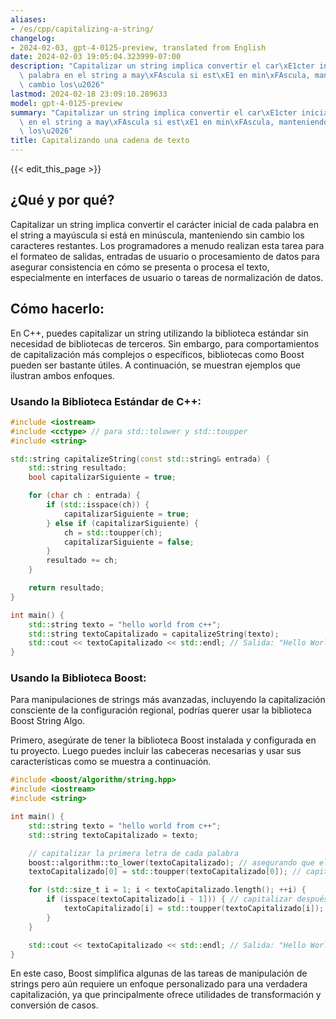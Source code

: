 ```yaml
---
aliases:
- /es/cpp/capitalizing-a-string/
changelog:
- 2024-02-03, gpt-4-0125-preview, translated from English
date: 2024-02-03 19:05:04.323999-07:00
description: "Capitalizar un string implica convertir el car\xE1cter inicial de cada\
  \ palabra en el string a may\xFAscula si est\xE1 en min\xFAscula, manteniendo sin\
  \ cambio los\u2026"
lastmod: 2024-02-18 23:09:10.289633
model: gpt-4-0125-preview
summary: "Capitalizar un string implica convertir el car\xE1cter inicial de cada palabra\
  \ en el string a may\xFAscula si est\xE1 en min\xFAscula, manteniendo sin cambio\
  \ los\u2026"
title: Capitalizando una cadena de texto
---
```


{{< edit_this_page >}}

## ¿Qué y por qué?
Capitalizar un string implica convertir el carácter inicial de cada palabra en el string a mayúscula si está en minúscula, manteniendo sin cambio los caracteres restantes. Los programadores a menudo realizan esta tarea para el formateo de salidas, entradas de usuario o procesamiento de datos para asegurar consistencia en cómo se presenta o procesa el texto, especialmente en interfaces de usuario o tareas de normalización de datos.

## Cómo hacerlo:
En C++, puedes capitalizar un string utilizando la biblioteca estándar sin necesidad de bibliotecas de terceros. Sin embargo, para comportamientos de capitalización más complejos o específicos, bibliotecas como Boost pueden ser bastante útiles. A continuación, se muestran ejemplos que ilustran ambos enfoques.

### Usando la Biblioteca Estándar de C++:

```cpp
#include <iostream>
#include <cctype> // para std::tolower y std::toupper
#include <string>

std::string capitalizeString(const std::string& entrada) {
    std::string resultado;
    bool capitalizarSiguiente = true;

    for (char ch : entrada) {
        if (std::isspace(ch)) {
            capitalizarSiguiente = true;
        } else if (capitalizarSiguiente) {
            ch = std::toupper(ch);
            capitalizarSiguiente = false;
        }
        resultado += ch;
    }

    return resultado;
}

int main() {
    std::string texto = "hello world from c++";
    std::string textoCapitalizado = capitalizeString(texto);
    std::cout << textoCapitalizado << std::endl; // Salida: "Hello World From C++"
}
```

### Usando la Biblioteca Boost:

Para manipulaciones de strings más avanzadas, incluyendo la capitalización consciente de la configuración regional, podrías querer usar la biblioteca Boost String Algo.

Primero, asegúrate de tener la biblioteca Boost instalada y configurada en tu proyecto. Luego puedes incluir las cabeceras necesarias y usar sus características como se muestra a continuación.

```cpp
#include <boost/algorithm/string.hpp>
#include <iostream>
#include <string>

int main() {
    std::string texto = "hello world from c++";
    std::string textoCapitalizado = texto;

    // capitalizar la primera letra de cada palabra
    boost::algorithm::to_lower(textoCapitalizado); // asegurando que el string esté en minúscula
    textoCapitalizado[0] = std::toupper(textoCapitalizado[0]); // capitalizar el primer carácter

    for (std::size_t i = 1; i < textoCapitalizado.length(); ++i) {
        if (isspace(textoCapitalizado[i - 1])) { // capitalizar después de un espacio
            textoCapitalizado[i] = std::toupper(textoCapitalizado[i]);
        }
    }

    std::cout << textoCapitalizado << std::endl; // Salida: "Hello World From C++"
}
```

En este caso, Boost simplifica algunas de las tareas de manipulación de strings pero aún requiere un enfoque personalizado para una verdadera capitalización, ya que principalmente ofrece utilidades de transformación y conversión de casos.
